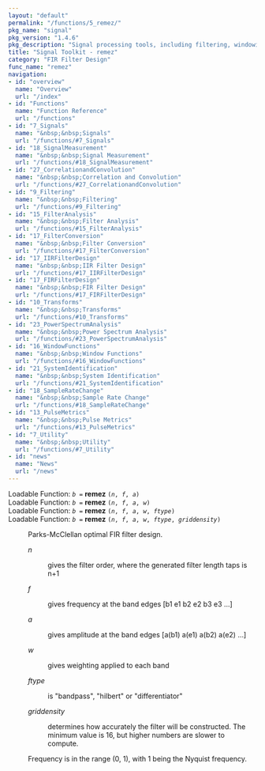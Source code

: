 ```yaml
---
layout: "default"
permalink: "/functions/5_remez/"
pkg_name: "signal"
pkg_version: "1.4.6"
pkg_description: "Signal processing tools, including filtering, windowing and display functions."
title: "Signal Toolkit - remez"
category: "FIR Filter Design"
func_name: "remez"
navigation:
- id: "overview"
  name: "Overview"
  url: "/index"
- id: "Functions"
  name: "Function Reference"
  url: "/functions"
- id: "7_Signals"
  name: "&nbsp;&nbsp;Signals"
  url: "/functions/#7_Signals"
- id: "18_SignalMeasurement"
  name: "&nbsp;&nbsp;Signal Measurement"
  url: "/functions/#18_SignalMeasurement"
- id: "27_CorrelationandConvolution"
  name: "&nbsp;&nbsp;Correlation and Convolution"
  url: "/functions/#27_CorrelationandConvolution"
- id: "9_Filtering"
  name: "&nbsp;&nbsp;Filtering"
  url: "/functions/#9_Filtering"
- id: "15_FilterAnalysis"
  name: "&nbsp;&nbsp;Filter Analysis"
  url: "/functions/#15_FilterAnalysis"
- id: "17_FilterConversion"
  name: "&nbsp;&nbsp;Filter Conversion"
  url: "/functions/#17_FilterConversion"
- id: "17_IIRFilterDesign"
  name: "&nbsp;&nbsp;IIR Filter Design"
  url: "/functions/#17_IIRFilterDesign"
- id: "17_FIRFilterDesign"
  name: "&nbsp;&nbsp;FIR Filter Design"
  url: "/functions/#17_FIRFilterDesign"
- id: "10_Transforms"
  name: "&nbsp;&nbsp;Transforms"
  url: "/functions/#10_Transforms"
- id: "23_PowerSpectrumAnalysis"
  name: "&nbsp;&nbsp;Power Spectrum Analysis"
  url: "/functions/#23_PowerSpectrumAnalysis"
- id: "16_WindowFunctions"
  name: "&nbsp;&nbsp;Window Functions"
  url: "/functions/#16_WindowFunctions"
- id: "21_SystemIdentification"
  name: "&nbsp;&nbsp;System Identification"
  url: "/functions/#21_SystemIdentification"
- id: "18_SampleRateChange"
  name: "&nbsp;&nbsp;Sample Rate Change"
  url: "/functions/#18_SampleRateChange"
- id: "13_PulseMetrics"
  name: "&nbsp;&nbsp;Pulse Metrics"
  url: "/functions/#13_PulseMetrics"
- id: "7_Utility"
  name: "&nbsp;&nbsp;Utility"
  url: "/functions/#7_Utility"
- id: "news"
  name: "News"
  url: "/news"
---
```

<dl class="first-deftypefn">
<dt class="deftypefn" id="index-remez"><span class="category-def">Loadable Function: </span><span><code class="def-type"><var class="var">b</var> =</code> <strong class="def-name">remez</strong> <code class="def-code-arguments">(<var class="var">n</var>, <var class="var">f</var>, <var class="var">a</var>)</code><a class="copiable-link" href="#index-remez"></a></span></dt>
<dt class="deftypefnx def-cmd-deftypefn" id="index-remez-1"><span class="category-def">Loadable Function: </span><span><code class="def-type"><var class="var">b</var> =</code> <strong class="def-name">remez</strong> <code class="def-code-arguments">(<var class="var">n</var>, <var class="var">f</var>, <var class="var">a</var>, <var class="var">w</var>)</code><a class="copiable-link" href="#index-remez-1"></a></span></dt>
<dt class="deftypefnx def-cmd-deftypefn" id="index-remez-2"><span class="category-def">Loadable Function: </span><span><code class="def-type"><var class="var">b</var> =</code> <strong class="def-name">remez</strong> <code class="def-code-arguments">(<var class="var">n</var>, <var class="var">f</var>, <var class="var">a</var>, <var class="var">w</var>, <var class="var">ftype</var>)</code><a class="copiable-link" href="#index-remez-2"></a></span></dt>
<dt class="deftypefnx def-cmd-deftypefn" id="index-remez-3"><span class="category-def">Loadable Function: </span><span><code class="def-type"><var class="var">b</var> =</code> <strong class="def-name">remez</strong> <code class="def-code-arguments">(<var class="var">n</var>, <var class="var">f</var>, <var class="var">a</var>, <var class="var">w</var>, <var class="var">ftype</var>, <var class="var">griddensity</var>)</code><a class="copiable-link" href="#index-remez-3"></a></span></dt>
<dd><p>Parks-McClellan optimal FIR filter design.
</p><dl class="table">
<dt><var class="var">n</var></dt>
<dd><p>gives the filter order, where the generated filter length taps is n+1
</p></dd>
<dt><var class="var">f</var></dt>
<dd><p>gives frequency at the band edges [b1 e1 b2 e2 b3 e3 &hellip;]
</p></dd>
<dt><var class="var">a</var></dt>
<dd><p>gives amplitude at the band edges [a(b1) a(e1) a(b2) a(e2) &hellip;]
</p></dd>
<dt><var class="var">w</var></dt>
<dd><p>gives weighting applied to each band
</p></dd>
<dt><var class="var">ftype</var></dt>
<dd><p>is &quot;bandpass&quot;, &quot;hilbert&quot; or &quot;differentiator&quot;
</p></dd>
<dt><var class="var">griddensity</var></dt>
<dd><p>determines how accurately the filter will be
constructed. The minimum value is 16, but higher numbers are
slower to compute.
</p></dd>
</dl>

<p>Frequency is in the range (0, 1), with 1 being the Nyquist frequency.
</p></dd></dl>